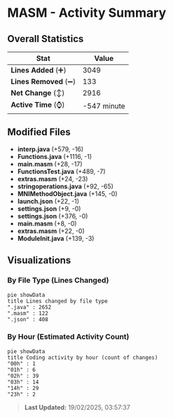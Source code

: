 # MASM - Activity Summary 

## Overall Statistics

| Stat                   | Value                                                             |
| ---------------------- | ----------------------------------------------------------------- |
| **Lines Added** (➕)   | 3049                                          |
| **Lines Removed** (➖) | 133                                        |
| **Net Change** (↕)    | 2916                |
| **Active Time** (⌚)   | -547 minute |


## Modified Files
- **interp.java** (+579, -16)
- **Functions.java** (+1116, -1)
- **main.masm** (+28, -17)
- **FunctionsTest.java** (+489, -7)
- **extras.masm** (+24, -23)
- **stringoperations.java** (+92, -65)
- **MNIMethodObject.java** (+145, -0)
- **launch.json** (+22, -1)
- **settings.json** (+9, -0)
- **settings.json** (+376, -0)
- **main.masm** (+8, -0)
- **extras.masm** (+22, -0)
- **ModuleInit.java** (+139, -3)

## Visualizations

### By File Type (Lines Changed)

```mermaid
pie showData
title Lines changed by file type
".java" : 2652
".masm" : 122
".json" : 408
```

### By Hour (Estimated Activity Count)

```mermaid
pie showData
title Coding activity by hour (count of changes)
"00h" : 1
"01h" : 6
"02h" : 39
"03h" : 14
"14h" : 29
"23h" : 2
```


> **Last Updated:** 19/02/2025, 03:57:37